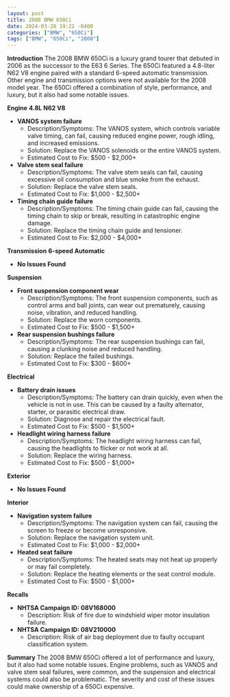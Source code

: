 ```yaml
---
layout: post
title: 2008 BMW 650Ci
date: 2024-03-28 19:22 -0400
categories: ["BMW", "650Ci"]
tags: ["BMW", "650Ci", "2008"]
---
```

**Introduction**
The 2008 BMW 650Ci is a luxury grand tourer that debuted in 2006 as the successor to the E63 6 Series. The 650Ci featured a 4.8-liter N62 V8 engine paired with a standard 6-speed automatic transmission. Other engine and transmission options were not available for the 2008 model year. The 650Ci offered a combination of style, performance, and luxury, but it also had some notable issues.

**Engine**
**4.8L N62 V8**
- **VANOS system failure**
    - Description/Symptoms: The VANOS system, which controls variable valve timing, can fail, causing reduced engine power, rough idling, and increased emissions.
    - Solution: Replace the VANOS solenoids or the entire VANOS system.
    - Estimated Cost to Fix: $500 - $2,000+
- **Valve stem seal failure**
    - Description/Symptoms: The valve stem seals can fail, causing excessive oil consumption and blue smoke from the exhaust.
    - Solution: Replace the valve stem seals.
    - Estimated Cost to Fix: $1,000 - $2,500+
- **Timing chain guide failure**
    - Description/Symptoms: The timing chain guide can fail, causing the timing chain to skip or break, resulting in catastrophic engine damage.
    - Solution: Replace the timing chain guide and tensioner.
    - Estimated Cost to Fix: $2,000 - $4,000+

**Transmission**
**6-speed Automatic**
- **No Issues Found**

**Suspension**
- **Front suspension component wear**
    - Description/Symptoms: The front suspension components, such as control arms and ball joints, can wear out prematurely, causing noise, vibration, and reduced handling.
    - Solution: Replace the worn components.
    - Estimated Cost to Fix: $500 - $1,500+
- **Rear suspension bushings failure**
    - Description/Symptoms: The rear suspension bushings can fail, causing a clunking noise and reduced handling.
    - Solution: Replace the failed bushings.
    - Estimated Cost to Fix: $300 - $600+

**Electrical**
- **Battery drain issues**
    - Description/Symptoms: The battery can drain quickly, even when the vehicle is not in use. This can be caused by a faulty alternator, starter, or parasitic electrical draw.
    - Solution: Diagnose and repair the electrical fault.
    - Estimated Cost to Fix: $500 - $1,500+
- **Headlight wiring harness failure**
    - Description/Symptoms: The headlight wiring harness can fail, causing the headlights to flicker or not work at all.
    - Solution: Replace the wiring harness.
    - Estimated Cost to Fix: $500 - $1,000+

**Exterior**
- **No Issues Found**

**Interior**
- **Navigation system failure**
    - Description/Symptoms: The navigation system can fail, causing the screen to freeze or become unresponsive.
    - Solution: Replace the navigation system unit.
    - Estimated Cost to Fix: $1,000 - $2,000+
- **Heated seat failure**
    - Description/Symptoms: The heated seats may not heat up properly or may fail completely.
    - Solution: Replace the heating elements or the seat control module.
    - Estimated Cost to Fix: $500 - $1,000+

**Recalls**
- **NHTSA Campaign ID: 08V168000**
    - Description: Risk of fire due to windshield wiper motor insulation failure.
- **NHTSA Campaign ID: 08V210000**
    - Description: Risk of air bag deployment due to faulty occupant classification system.

**Summary**
The 2008 BMW 650Ci offered a lot of performance and luxury, but it also had some notable issues. Engine problems, such as VANOS and valve stem seal failures, were common, and the suspension and electrical systems could also be problematic. The severity and cost of these issues could make ownership of a 650Ci expensive.
